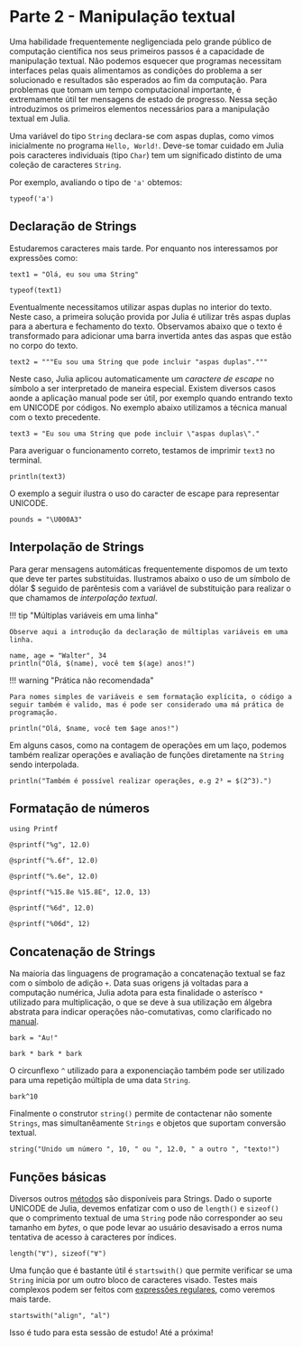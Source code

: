 # Parte 2 - Manipulação textual

Uma habilidade frequentemente negligenciada pelo grande público de computação científica nos seus primeiros passos é a capacidade de manipulação textual. Não podemos esquecer que programas necessitam interfaces pelas quais alimentamos as condições do problema a ser solucionado e resultados são esperados ao fim da computação. Para problemas que tomam um tempo computacional importante, é extremamente útil ter mensagens de estado de progresso. Nessa seção introduzimos os primeiros elementos necessários para a manipulação textual em Julia.

Uma variável do tipo `String` declara-se com aspas duplas, como vimos inicialmente no programa `Hello, World!`. Deve-se tomar cuidado em Julia pois caracteres individuais (tipo `Char`) tem um significado distinto de uma coleção de caracteres `String`.

Por exemplo, avaliando o tipo de `'a'` obtemos:

```@repl
typeof('a')
```

## Declaração de Strings

Estudaremos caracteres mais tarde. Por enquanto nos interessamos por expressões como:

```@repl
text1 = "Olá, eu sou uma String"

typeof(text1)
```

Eventualmente necessitamos utilizar aspas duplas no interior do texto. Neste caso, a primeira solução provida por Julia é utilizar três aspas duplas para a abertura e fechamento do texto. Observamos abaixo que o texto é transformado para adicionar uma barra invertida antes das aspas que estão no corpo do texto.

```@repl
text2 = """Eu sou uma String que pode incluir "aspas duplas"."""
```

Neste caso, Julia aplicou automaticamente um *caractere de escape* no símbolo a ser interpretado de maneira especial. Existem diversos casos aonde a aplicação manual pode ser útil, por exemplo quando entrando texto em UNICODE por códigos. No exemplo abaixo utilizamos a técnica manual com o texto precedente.

```@repl text3
text3 = "Eu sou uma String que pode incluir \"aspas duplas\"."
```

Para averiguar o funcionamento correto, testamos de imprimir `text3` no terminal.

```@repl text3
println(text3)
```

O exemplo a seguir ilustra o uso do caracter de escape para representar UNICODE.

```@repl
pounds = "\U000A3"
```

## Interpolação de Strings

Para gerar mensagens automáticas frequentemente dispomos de um texto que deve ter partes substituidas. Ilustramos abaixo o uso de um símbolo de dólar $ seguido de parêntesis com a variável de substituição para realizar o que chamamos de *interpolação textual*.

!!! tip "Múltiplas variáveis em uma linha"

    Observe aqui a introdução da declaração de múltiplas variáveis em uma linha.

```@repl interpolation
name, age = "Walter", 34
println("Olá, $(name), você tem $(age) anos!")
```


!!! warning "Prática não recomendada"

    Para nomes simples de variáveis e sem formatação explícita, o código a seguir também é valido, mas é pode ser considerado uma má prática de programação.

```@repl interpolation
println("Olá, $name, você tem $age anos!")
```

Em alguns casos, como na contagem de operações em um laço, podemos também realizar operações e avaliação de funções diretamente na `String` sendo interpolada.

```@repl
println("Também é possível realizar operações, e.g 2³ = $(2^3).")
```

## Formatação de números

```@repl
using Printf

@sprintf("%g", 12.0)

@sprintf("%.6f", 12.0)

@sprintf("%.6e", 12.0)

@sprintf("%15.8e %15.8E", 12.0, 13)

@sprintf("%6d", 12.0)

@sprintf("%06d", 12)
```

## Concatenação de Strings

Na maioria das linguagens de programação a concatenação textual se faz com o símbolo de adição `+`. Data suas origens já voltadas para a computação numérica, Julia adota para esta finalidade o asterísco `*` utilizado para multiplicação, o que se deve à sua utilização em álgebra abstrata para indicar operações não-comutativas, como clarificado no [manual](https://docs.julialang.org/en/v1/manual/strings/#man-concatenation).

```@repl bark
bark = "Au!"

bark * bark * bark
```

O circunflexo `^` utilizado para a exponenciação também pode ser utilizado para uma repetição múltipla de uma data `String`.

```@repl bark
bark^10
```

Finalmente o construtor `string()` permite de contactenar não somente `Strings`, mas simultanêamente `Strings` e objetos que suportam conversão textual.

```@repl
string("Unido um número ", 10, " ou ", 12.0, " a outro ", "texto!")
```

## Funções básicas

Diversos outros [métodos](https://docs.julialang.org/en/v1/base/strings/) são disponíveis para Strings. Dado o suporte UNICODE de Julia, devemos enfatizar com o uso de `length()` e `sizeof()` que o comprimento textual de uma `String` pode não corresponder ao seu tamanho em *bytes*, o que pode levar ao usuário desavisado a erros numa tentativa de acesso à caracteres por índices.

```@repl
length("∀"), sizeof("∀")
```

Uma função que é bastante útil é `startswith()` que permite verificar se uma `String` inicia por um outro bloco de caracteres visado. Testes mais complexos podem ser feitos com [expressões regulares](https://docs.julialang.org/en/v1/base/strings/#Base.Regex), como veremos mais tarde.

```@repl
startswith("align", "al")
```

Isso é tudo para esta sessão de estudo! Até a próxima!
